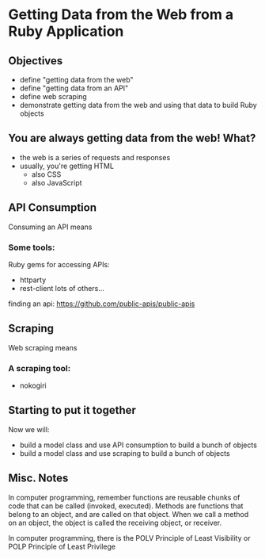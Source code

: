# Getting Data from the Web from a Ruby Application

## Objectives

- define "getting data from the web"
- define "getting data from an API"
- define web scraping
- demonstrate getting data from the web and using that data to build Ruby objects

## You are always getting data from the web!  What?

- the web is a series of requests and responses
- usually, you're getting HTML
  - also CSS
  - also JavaScript

## API Consumption

Consuming an API means

### Some tools:

Ruby gems for accessing APIs:
- httparty
- rest-client
lots of others...

finding an api:
https://github.com/public-apis/public-apis

## Scraping

Web scraping means

### A scraping tool:

- nokogiri

## Starting to put it together

Now we will:
- build a model class and use API consumption to build a bunch of objects
- build a model class and use scraping to build a bunch of objects

## Misc. Notes

In computer programming, remember functions are reusable chunks of code that can be called (invoked, executed).
Methods are functions that belong to an object, and are called on that object.  When we call a method on an object, the object is called the receiving object, or receiver.

In computer programming, there is the
POLV Principle of Least Visibility
or
POLP Principle of Least Privilege

